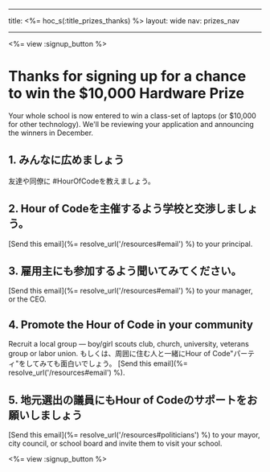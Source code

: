 * * *

title: <%= hoc_s(:title_prizes_thanks) %> layout: wide nav: prizes_nav

* * *

<%= view :signup_button %>

# Thanks for signing up for a chance to win the $10,000 Hardware Prize

Your whole school is now entered to win a class-set of laptops (or $10,000 for other technology). We'll be reviewing your application and announcing the winners in December.

## 1. みんなに広めましょう

友達や同僚に #HourOfCodeを教えましょう。

## 2. Hour of Codeを主催するよう学校と交渉しましょう。

[Send this email](%= resolve_url('/resources#email') %) to your principal.

## 3. 雇用主にも参加するよう聞いてみてください。

[Send this email](%= resolve_url('/resources#email') %) to your manager, or the CEO.

## 4. Promote the Hour of Code in your community

Recruit a local group — boy/girl scouts club, church, university, veterans group or labor union. もしくは、周囲に住む人と一緒にHour of Code"パーティ"をしてみても面白いでしょう。 [Send this email](%= resolve_url('/resources#email') %).

## 5. 地元選出の議員にもHour of Codeのサポートをお願いしましょう

[Send this email](%= resolve_url('/resources#politicians') %) to your mayor, city council, or school board and invite them to visit your school.

<%= view :signup_button %>